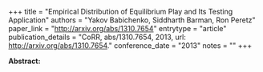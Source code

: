 +++
title = "Empirical Distribution of Equilibrium Play and Its Testing Application"
authors = "Yakov Babichenko, Siddharth Barman, Ron Peretz"
paper_link = "http://arxiv.org/abs/1310.7654"
entrytype = "article"
publication_details = "CoRR, abs/1310.7654, 2013, url: <a href='http://arxiv.org/abs/1310.7654' target='_blank'>http://arxiv.org/abs/1310.7654</a>."
conference_date = "2013"
notes = ""
+++

<b>Abstract:</b>
